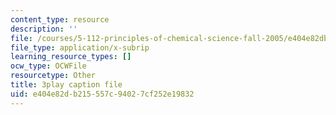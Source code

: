 ```yaml
---
content_type: resource
description: ''
file: /courses/5-112-principles-of-chemical-science-fall-2005/e404e82db215557c94027cf252e19832_ZRxwArdDnac.vtt
file_type: application/x-subrip
learning_resource_types: []
ocw_type: OCWFile
resourcetype: Other
title: 3play caption file
uid: e404e82d-b215-557c-9402-7cf252e19832
---
```

